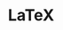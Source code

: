 ---
layout: toctree
title: LaTeX
permalink: /blog/coding/md/
parent: /blog/coding/


enumerategrandchild: true

---